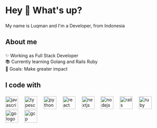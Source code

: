 <h1 align="left">Hey 👋 What's up?</h1>

###

<p align="left">My name is Luqman and I'm a Developer, from Indonesia</p>

###

<h2 align="left">About me</h2>

###

<p align="left">✨ Working as Full Stack Developer<br>📚 Currently learning Golang and Rails Ruby<br>🎯 Goals: Make greater impact</p>

###

<h2 align="left">I code with</h2>

###

<div align="left">
  <img src="https://cdn.jsdelivr.net/gh/devicons/devicon/icons/javascript/javascript-original.svg" style="height: 40px;" alt="javascript logo"  />
  <img width="12" />
  <img src="https://cdn.jsdelivr.net/gh/devicons/devicon/icons/typescript/typescript-original.svg" style="height: 40px;" alt="typescript logo"  />
  <img width="12" />
  <img src="https://cdn.jsdelivr.net/gh/devicons/devicon/icons/python/python-original.svg" style="height: 40px;" alt="python logo"  />
  <img width="12" />
  <img src="https://cdn.jsdelivr.net/gh/devicons/devicon/icons/react/react-original.svg" style="height: 40px;" alt="react logo"  />
  <img width="12" />
  <img src="https://cdn.jsdelivr.net/gh/devicons/devicon/icons/nextjs/nextjs-original.svg" style="height: 40px;" alt="nextjs logo"  />
  <img width="12" />
  <img src="https://cdn.jsdelivr.net/gh/devicons/devicon/icons/nodejs/nodejs-original.svg" style="height: 40px;" alt="nodejs logo"  />
  <img width="12" />
  <img src="https://cdn.jsdelivr.net/gh/devicons/devicon@latest/icons/rails/rails-original-wordmark.svg" style="height: 40px;" alt="rails logo" />
  <img width="12" />
  <img src="https://cdn.jsdelivr.net/gh/devicons/devicon@latest/icons/ruby/ruby-original.svg" style="height: 40px;" alt="ruby logo" />
  <img width="12" />
  <img src="https://cdn.jsdelivr.net/gh/devicons/devicon@latest/icons/go/go-original-wordmark.svg" style="height: 40px;" alt="go logo" />
  <img width="12" />
  <img src="https://cdn.jsdelivr.net/gh/devicons/devicon@latest/icons/googlecloud/googlecloud-original.svg" style="height: 40px;" alt="gcp logo" />
</div>

###
